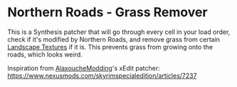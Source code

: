 # Northern Roads - Grass Remover

This is a Synthesis patcher that will go through every cell in your load order, check if it's modified by Northern Roads, and remove grass from certain [Landscape Textures](https://en.uesp.net/wiki/Skyrim_Mod:Mod_File_Format/LTEX) if it is. This prevents grass from growing onto the roads, which looks weird.

Inspiration from [AlaxoucheModding](https://next.nexusmods.com/profile/AlaxoucheModding?gameId=1704)'s xEdit patcher: https://www.nexusmods.com/skyrimspecialedition/articles/7237
